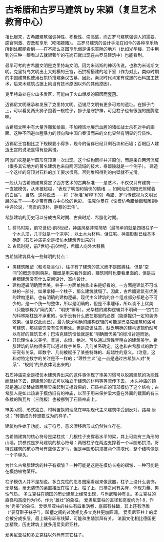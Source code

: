 古希腊和古罗马建筑 by 宋颍（复旦艺术教育中心）
======

相比起来，古希腊建筑强调神性、积极性、崇高感，而古罗马建筑强调人的需要、感官刺激、安逸和享乐（吃喝嫖赌）。
古罗马建筑的设计手法在如今的各种享乐场所到处都能看到——在不那么贪图享乐但是讲求实际的地方（比如光华楼，其中用到的三种一眼看过去就很奢华的花岗石就出现在古罗马建筑中）也能看到。

最早可考的古希腊文明是克里特岛文明，因为米诺斯的神话传说，也称为米诺斯文明。克里特岛文明出土大规模的王宫，石拱桥搭建的地下室（作为对比，类似时期的中国建筑也使用石拱桥搭建秦汉古墓，因此，秦汉时代肯定有成熟的石料加工技术，后来木建筑占据上风当有技术原因以外的其他原因）。

克里特岛处在火山多发区，可能由于火山爆发的原因而[衰落](https://zh.wikipedia.org/wiki/米诺斯文明#关于衰落的理论)。

迈锡尼文明继承和发展了克里特文明。迈锡尼文明有更多可考的遗址。在狮子门上，可以看见两头狮子围着一根柱子，狮子是守护神，可见柱子也有很强的图腾意味。

古希腊文明中有大量浮雕和绘画，不加掩饰地展示血腥的诸如战士杀死对手的画面。这种不回避血腥暴力的倾向和中国自秦汉而来的文化显然有明显的异质性。

迈锡尼王宫相比之下规模要小得多，现今的留存已经只剩石块和石墙；百眼巨人建造王宫的说法显得有些离谱。

阿伽门农墓是半圆形穹顶第一次出现。这个结构同样并非原创，而是来自两河流域（很多其它地方的著名建筑也来自两河流域的技术，泰姬陵就是一个例子）。
建造一个这样的穹顶对石料的加工要求很高，否则堆积得到的内壁就不光滑。

一般认为古希腊建筑奠定了西方艺术的古典标准——是艺术，不仅仅只有建筑——一直被模仿，从未被超越，“表现了明朗和愉快的情绪……如同灿烂的阳光照耀着的白昼”。
当然，这种说法——将（“标准”解释下的）希腊、罗马传统视为文明发展的主干——多少带有西方中心论的色彩。
温克尔曼在《论模仿希腊绘画和雕刻》中评论说，“高贵的淳朴、静穆的宏伟”。

希腊建筑的历史可以分成古风时期、古典时期、希腊化时期。

1. 荷马时期，前12世纪-前8世纪，神庙风格非常简陋（最简单的就是四根柱子一个木头顶，几乎就是一个凉亭），以土木为材料，但住宅、神庙形制已经基本确定（石质神庙完全是模仿木建筑弄出来的）
2. 古风时期，前7世纪-前6世纪，希腊人向外大移民

古希腊建筑具有一些鲜明的特点：
- 类建筑雕塑（和埃及类似），柱子有了建筑的意义而不是图腾柱，但是“空间”的概念刚刚萌芽。雕塑是用来看外面的，建筑同时也要看里面的，但是古希腊建筑没有什么空间设计、室内设计。
- 建构逻辑明确而优美。柱子一方面单独拿出来是好看的，一方面是建筑不可或缺的一部分，如果拿掉一个柱子，那么建筑就塌了。因此，古希腊建筑有优美的建构逻辑，也有明确的建构逻辑。现代主义建筑的各个组成部分都是必不可少的，是一个统一的整体，所以是明确的，但是不事雕琢，所以谈不上优美（只能够称为“简约美”、“明快”等等）。光华楼的建构逻辑并不明确——它门口的科林斯柱是不承重的，似乎没有什么放在那里的必要（能够提供一定的装饰效果，但是仅此而已）。最为缺乏明确的建构逻辑的可能是巴洛克建筑和洛可可建筑，那些装饰没有任何用处。但是应该注意，缺乏明确的建构逻辑仍然可以有好的建筑艺术；巴洛克建筑恰恰就是和“明确而优美”的标准背道而驰。
- 开启理性主义美学。普遍、永恒、绝对、可以通过理性弄明白的建筑美学。希腊建筑的结构很多可以通过数字关系、几何关系确定。这也和古希腊式的数学研究有关系，即数字、几何被赋予了某些特殊的、超越性的意义。（注意，这和对特定数字的关注是不一样的；“理性主义”这一点是通过古希腊人对“关系”、“规则”的热衷体现出来的）

石质神庙完全是模仿木建筑弄出来的这件事体现了审美习惯可以脱离建筑的功能性而延续下去，即建筑的形式可以独立于建筑的材料等等流传下去。
木头神庙的顶部是通过交替放置两层梁来起到支撑效果的，石质神庙的顶部模仿了这个结构；古希腊人是如此热衷于模仿旧有的神庙，以至于用来保护梁木露在外面的截面的有三条棱的陶瓦片（三陇板）也被挪到了石质神庙上。

审美习惯、形式独立、材料置换的理念在早期现代主义建筑中受到反对。路易·康说：“砖要成为砖想要成为的样子。”

建筑构件始于功能、成于符号，意义漂移后形式仍然独立存在。

古希腊建筑的核心符号是梁柱式：几根柱子支撑着水平的梁，其上可能有三角形的山墙。拱券式是罗马建筑的核心符号：两根柱子在两边支撑着一个半圆形拱顶。哥特式建筑的核心符号有些像古罗马，但是半圆形拱顶被两个拱取代，整个结构像是一个子弹头。

为什么古希腊建筑的柱子有褶皱？一种可能是这是在模仿长袍的褶皱，一种可能是在模仿植物茎秆。

柱子模仿人并不是胡说。多立克柱的忍冬图案看起来像武器，柱子上没什么装饰，无基础，毫无装饰的梁直接压在柱子上，柱子上，凹槽之间有尖脊，体现力量、男性气质。
多立克柱在德国的历史建筑上经常出现，与尚武精神有关。多立克柱的直径和高度约为1:6，作为“雄壮”的象征。
爱奥尼亚柱的直径和高度约为1:8，作为“秀美”的象征。爱奥尼亚柱的柱头有四重涡卷，底部有柱础，其上还有浮雕（“要穿鞋子袜子”），凹槽之间的过渡相比多立克柱更加圆润。
爱奥尼亚柱上的梁会被分成多层，最上端有卵形线脚，可能和生殖崇拜有关。
法国文化相比德国更加精致，历史建筑上就多用爱奥尼亚柱。

爱奥尼亚柱和多立克柱以外尚有其它柱子。
